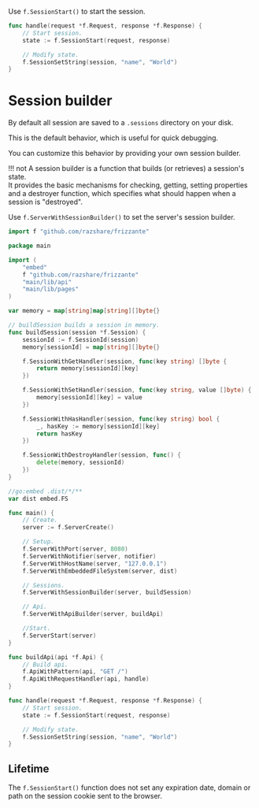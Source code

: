 Use `f.SessionStart()` to start the session.

```go
func handle(request *f.Request, response *f.Response) {
    // Start session.
    state := f.SessionStart(request, response)

	// Modify state.
	f.SessionSetString(session, "name", "World")
}
```

# Session builder

By default all session are saved to a `.sessions` directory on your disk.

This is the default behavior, which is useful for quick debugging.

You can customize this behavior by  providing your own session builder.

!!! not
	A session builder is a function that builds (or retrieves) a session's state.<br/>
	It provides the basic mechanisms for checking, getting, setting properties and a destroyer function, which specifies what should happen when a session is "destroyed".

Use `f.ServerWithSessionBuilder()` to set the server's session builder.

```go
import f "github.com/razshare/frizzante"

package main

import (
	"embed"
	f "github.com/razshare/frizzante"
	"main/lib/api"
	"main/lib/pages"
)

var memory = map[string]map[string][]byte{}

// buildSession builds a session in memory.
func buildSession(session *f.Session) {
	sessionId := f.SessionId(session)
	memory[sessionId] = map[string][]byte{}

	f.SessionWithGetHandler(session, func(key string) []byte {
		return memory[sessionId][key]
	})

	f.SessionWithSetHandler(session, func(key string, value []byte) {
		memory[sessionId][key] = value
	})

	f.SessionWithHasHandler(session, func(key string) bool {
		_, hasKey := memory[sessionId][key]
		return hasKey
	})

	f.SessionWithDestroyHandler(session, func() {
		delete(memory, sessionId)
	})
}

//go:embed .dist/*/**
var dist embed.FS

func main() {
	// Create.
	server := f.ServerCreate()

	// Setup.
	f.ServerWithPort(server, 8080)
	f.ServerWithNotifier(server, notifier)
	f.ServerWithHostName(server, "127.0.0.1")
	f.ServerWithEmbeddedFileSystem(server, dist)

	// Sessions.
	f.ServerWithSessionBuilder(server, buildSession)

	// Api.
	f.ServerWithApiBuilder(server, buildApi)

	//Start.
	f.ServerStart(server)
}

func buildApi(api *f.Api) {
	// Build api.
    f.ApiWithPattern(api, "GET /")
    f.ApiWithRequestHandler(api, handle)
}

func handle(request *f.Request, response *f.Response) {
    // Start session.
    state := f.SessionStart(request, response)

	// Modify state.
	f.SessionSetString(session, "name", "World")
}
```

## Lifetime

The `f.SessionStart()` function does not set any expiration date, domain or path on the session cookie sent to the browser.